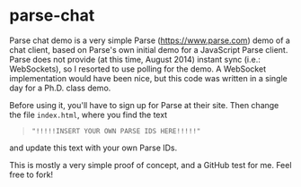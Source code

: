 parse-chat
==========

Parse chat demo is a very simple Parse (https://www.parse.com) demo of a chat
client, based on Parse's own initial demo for a JavaScript Parse client.
Parse does not provide (at this time, August 2014) instant sync
(i.e.: WebSockets), so I resorted to use polling for the demo.
A WebSocket implementation would have been nice, but this code was written in
a single day for a Ph.D. class demo.

Before using it, you'll have to sign up for Parse at their site. Then change
the file `index.html`, where you find the text

> `"!!!!!INSERT YOUR OWN PARSE IDS HERE!!!!!"`

and update this text with your own Parse IDs.

This is mostly a very simple proof of concept, and a GitHub test for me.
Feel free to fork!
